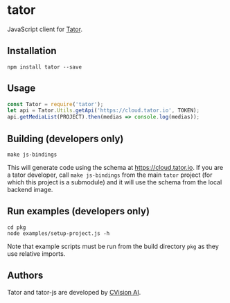 # tator

JavaScript client for [Tator](https://github.com/cvisionai/tator).

## Installation

```shell
npm install tator --save
```

## Usage

```js
const Tator = require('tator');
let api = Tator.Utils.getApi('https://cloud.tator.io', TOKEN);
api.getMediaList(PROJECT).then(medias => console.log(medias));
```

## Building (developers only)

```shell
make js-bindings
```

This will generate code using the schema at https://cloud.tator.io. If you are a tator developer, call `make js-bindings` from the main `tator` project (for which this project is a submodule) and it will use the schema from the local backend image.

## Run examples (developers only)

```shell
cd pkg
node examples/setup-project.js -h
```

Note that example scripts must be run from the build directory `pkg` as they use relative imports.

## Authors

Tator and tator-js are developed by [CVision AI](https://www.cvisionai.com).
